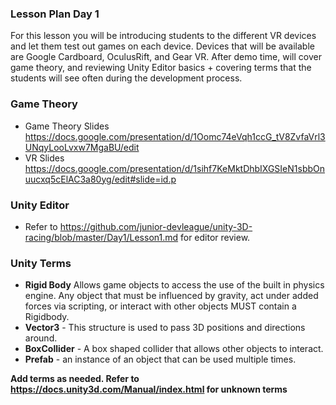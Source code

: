 ### Lesson Plan Day 1

For this lesson you will be introducing students to the different VR devices and let them test out games on each device. Devices that will be available are Google
Cardboard, OculusRift, and Gear VR. After demo time, will cover game theory, and reviewing Unity Editor basics + covering terms that the students will see often during the development process.


### Game Theory
  - Game Theory Slides https://docs.google.com/presentation/d/1Oomc74eVqh1ccG_tV8ZvfaVrl3UNqyLooLvxw7MgaBU/edit
  - VR Slides https://docs.google.com/presentation/d/1sihf7KeMktDhbIXGSIeN1sbbOnuucxq5cElAC3a80yg/edit#slide=id.p
  
### Unity Editor
  - Refer to https://github.com/junior-devleague/unity-3D-racing/blob/master/Day1/Lesson1.md for editor review.
  
### Unity Terms
  - **Rigid Body** Allows game objects to access the use of the built in physics engine. Any object that must be influenced by gravity, act under added forces via scripting, or interact with other objects MUST contain a Rigidbody.
  - **Vector3** - This structure is used to pass 3D positions and directions around.
  - **BoxCollider** - A box shaped collider that allows other objects to interact. 
  - **Prefab** - an instance of an object that can be used multiple times.
 
 **Add terms as needed. Refer to https://docs.unity3d.com/Manual/index.html for unknown terms** 
